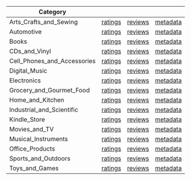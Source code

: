 | Category |  |  |  | 
 |----------|:-----:|:-----:|:-----:|
Arts_Crafts_and_Sewing | [ratings](https://ciir.cs.umass.edu/downloads/XMarket/FULL/uk/Arts_Crafts_and_Sewing/ratings_uk_Arts_Crafts_and_Sewing.txt.gz) | [reviews](https://ciir.cs.umass.edu/downloads/XMarket/FULL/uk/Arts_Crafts_and_Sewing/reviews_uk_Arts_Crafts_and_Sewing.json.gz) | [metadata](https://ciir.cs.umass.edu/downloads/XMarket/FULL/uk/Arts_Crafts_and_Sewing/metadata_uk_Arts_Crafts_and_Sewing.json.gz) |  
Automotive | [ratings](https://ciir.cs.umass.edu/downloads/XMarket/FULL/uk/Automotive/ratings_uk_Automotive.txt.gz) | [reviews](https://ciir.cs.umass.edu/downloads/XMarket/FULL/uk/Automotive/reviews_uk_Automotive.json.gz) | [metadata](https://ciir.cs.umass.edu/downloads/XMarket/FULL/uk/Automotive/metadata_uk_Automotive.json.gz) |  
Books | [ratings](https://ciir.cs.umass.edu/downloads/XMarket/FULL/uk/Books/ratings_uk_Books.txt.gz) | [reviews](https://ciir.cs.umass.edu/downloads/XMarket/FULL/uk/Books/reviews_uk_Books.json.gz) | [metadata](https://ciir.cs.umass.edu/downloads/XMarket/FULL/uk/Books/metadata_uk_Books.json.gz) |  
CDs_and_Vinyl | [ratings](https://ciir.cs.umass.edu/downloads/XMarket/FULL/uk/CDs_and_Vinyl/ratings_uk_CDs_and_Vinyl.txt.gz) | [reviews](https://ciir.cs.umass.edu/downloads/XMarket/FULL/uk/CDs_and_Vinyl/reviews_uk_CDs_and_Vinyl.json.gz) | [metadata](https://ciir.cs.umass.edu/downloads/XMarket/FULL/uk/CDs_and_Vinyl/metadata_uk_CDs_and_Vinyl.json.gz) |  
Cell_Phones_and_Accessories | [ratings](https://ciir.cs.umass.edu/downloads/XMarket/FULL/uk/Cell_Phones_and_Accessories/ratings_uk_Cell_Phones_and_Accessories.txt.gz) | [reviews](https://ciir.cs.umass.edu/downloads/XMarket/FULL/uk/Cell_Phones_and_Accessories/reviews_uk_Cell_Phones_and_Accessories.json.gz) | [metadata](https://ciir.cs.umass.edu/downloads/XMarket/FULL/uk/Cell_Phones_and_Accessories/metadata_uk_Cell_Phones_and_Accessories.json.gz) |  
Digital_Music | [ratings](https://ciir.cs.umass.edu/downloads/XMarket/FULL/uk/Digital_Music/ratings_uk_Digital_Music.txt.gz) | [reviews](https://ciir.cs.umass.edu/downloads/XMarket/FULL/uk/Digital_Music/reviews_uk_Digital_Music.json.gz) | [metadata](https://ciir.cs.umass.edu/downloads/XMarket/FULL/uk/Digital_Music/metadata_uk_Digital_Music.json.gz) |  
Electronics | [ratings](https://ciir.cs.umass.edu/downloads/XMarket/FULL/uk/Electronics/ratings_uk_Electronics.txt.gz) | [reviews](https://ciir.cs.umass.edu/downloads/XMarket/FULL/uk/Electronics/reviews_uk_Electronics.json.gz) | [metadata](https://ciir.cs.umass.edu/downloads/XMarket/FULL/uk/Electronics/metadata_uk_Electronics.json.gz) |  
Grocery_and_Gourmet_Food | [ratings](https://ciir.cs.umass.edu/downloads/XMarket/FULL/uk/Grocery_and_Gourmet_Food/ratings_uk_Grocery_and_Gourmet_Food.txt.gz) | [reviews](https://ciir.cs.umass.edu/downloads/XMarket/FULL/uk/Grocery_and_Gourmet_Food/reviews_uk_Grocery_and_Gourmet_Food.json.gz) | [metadata](https://ciir.cs.umass.edu/downloads/XMarket/FULL/uk/Grocery_and_Gourmet_Food/metadata_uk_Grocery_and_Gourmet_Food.json.gz) |  
Home_and_Kitchen | [ratings](https://ciir.cs.umass.edu/downloads/XMarket/FULL/uk/Home_and_Kitchen/ratings_uk_Home_and_Kitchen.txt.gz) | [reviews](https://ciir.cs.umass.edu/downloads/XMarket/FULL/uk/Home_and_Kitchen/reviews_uk_Home_and_Kitchen.json.gz) | [metadata](https://ciir.cs.umass.edu/downloads/XMarket/FULL/uk/Home_and_Kitchen/metadata_uk_Home_and_Kitchen.json.gz) |  
Industrial_and_Scientific | [ratings](https://ciir.cs.umass.edu/downloads/XMarket/FULL/uk/Industrial_and_Scientific/ratings_uk_Industrial_and_Scientific.txt.gz) | [reviews](https://ciir.cs.umass.edu/downloads/XMarket/FULL/uk/Industrial_and_Scientific/reviews_uk_Industrial_and_Scientific.json.gz) | [metadata](https://ciir.cs.umass.edu/downloads/XMarket/FULL/uk/Industrial_and_Scientific/metadata_uk_Industrial_and_Scientific.json.gz) |  
Kindle_Store | [ratings](https://ciir.cs.umass.edu/downloads/XMarket/FULL/uk/Kindle_Store/ratings_uk_Kindle_Store.txt.gz) | [reviews](https://ciir.cs.umass.edu/downloads/XMarket/FULL/uk/Kindle_Store/reviews_uk_Kindle_Store.json.gz) | [metadata](https://ciir.cs.umass.edu/downloads/XMarket/FULL/uk/Kindle_Store/metadata_uk_Kindle_Store.json.gz) |  
Movies_and_TV | [ratings](https://ciir.cs.umass.edu/downloads/XMarket/FULL/uk/Movies_and_TV/ratings_uk_Movies_and_TV.txt.gz) | [reviews](https://ciir.cs.umass.edu/downloads/XMarket/FULL/uk/Movies_and_TV/reviews_uk_Movies_and_TV.json.gz) | [metadata](https://ciir.cs.umass.edu/downloads/XMarket/FULL/uk/Movies_and_TV/metadata_uk_Movies_and_TV.json.gz) |  
Musical_Instruments | [ratings](https://ciir.cs.umass.edu/downloads/XMarket/FULL/uk/Musical_Instruments/ratings_uk_Musical_Instruments.txt.gz) | [reviews](https://ciir.cs.umass.edu/downloads/XMarket/FULL/uk/Musical_Instruments/reviews_uk_Musical_Instruments.json.gz) | [metadata](https://ciir.cs.umass.edu/downloads/XMarket/FULL/uk/Musical_Instruments/metadata_uk_Musical_Instruments.json.gz) |  
Office_Products | [ratings](https://ciir.cs.umass.edu/downloads/XMarket/FULL/uk/Office_Products/ratings_uk_Office_Products.txt.gz) | [reviews](https://ciir.cs.umass.edu/downloads/XMarket/FULL/uk/Office_Products/reviews_uk_Office_Products.json.gz) | [metadata](https://ciir.cs.umass.edu/downloads/XMarket/FULL/uk/Office_Products/metadata_uk_Office_Products.json.gz) |  
Sports_and_Outdoors | [ratings](https://ciir.cs.umass.edu/downloads/XMarket/FULL/uk/Sports_and_Outdoors/ratings_uk_Sports_and_Outdoors.txt.gz) | [reviews](https://ciir.cs.umass.edu/downloads/XMarket/FULL/uk/Sports_and_Outdoors/reviews_uk_Sports_and_Outdoors.json.gz) | [metadata](https://ciir.cs.umass.edu/downloads/XMarket/FULL/uk/Sports_and_Outdoors/metadata_uk_Sports_and_Outdoors.json.gz) |  
Toys_and_Games | [ratings](https://ciir.cs.umass.edu/downloads/XMarket/FULL/uk/Toys_and_Games/ratings_uk_Toys_and_Games.txt.gz) | [reviews](https://ciir.cs.umass.edu/downloads/XMarket/FULL/uk/Toys_and_Games/reviews_uk_Toys_and_Games.json.gz) | [metadata](https://ciir.cs.umass.edu/downloads/XMarket/FULL/uk/Toys_and_Games/metadata_uk_Toys_and_Games.json.gz) |  
